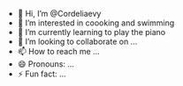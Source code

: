 - 👋 Hi, I’m @Cordeliaevy
- 👀 I’m interested in coooking and swimming
- 🌱 I’m currently learning to play the piano
- 💞️ I’m looking to collaborate on ...
- 📫 How to reach me ...
- 😄 Pronouns: ...
- ⚡ Fun fact: ...

<!---
Cordeliaevy/Cordeliaevy is a ✨ special ✨ repository because its `README.md` (this file) appears on your GitHub profile.
You can click the Preview link to take a look at your changes.
--->
